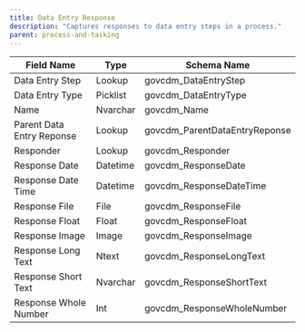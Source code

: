 ```yaml
---
title: Data Entry Response
description: "Captures responses to data entry steps in a process."
parent: process-and-tasking
---
```


| Field Name                | Type     | Schema Name                   |
|---------------------------|----------|------------------------------|
| Data Entry Step           | Lookup   | govcdm_DataEntryStep         |
| Data Entry Type           | Picklist | govcdm_DataEntryType         |
| Name                      | Nvarchar | govcdm_Name                  |
| Parent Data Entry Reponse | Lookup   | govcdm_ParentDataEntryReponse|
| Responder                 | Lookup   | govcdm_Responder             |
| Response Date             | Datetime | govcdm_ResponseDate          |
| Response Date Time        | Datetime | govcdm_ResponseDateTime      |
| Response File             | File     | govcdm_ResponseFile          |
| Response Float            | Float    | govcdm_ResponseFloat         |
| Response Image            | Image    | govcdm_ResponseImage         |
| Response Long Text        | Ntext    | govcdm_ResponseLongText      |
| Response Short Text       | Nvarchar | govcdm_ResponseShortText     |
| Response Whole Number     | Int      | govcdm_ResponseWholeNumber   |
